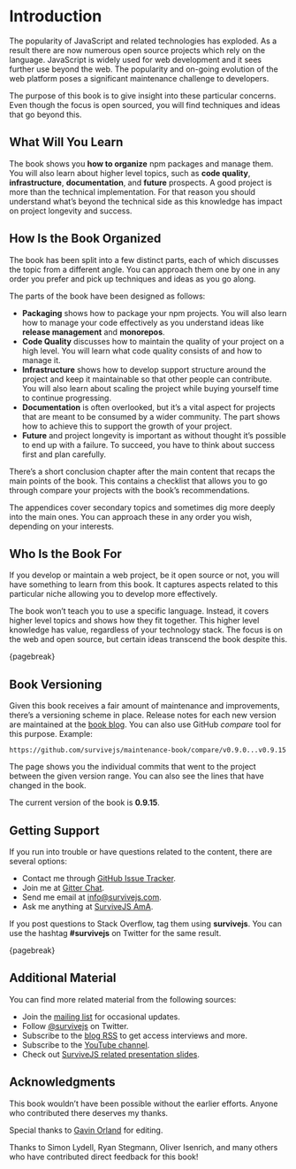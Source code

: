 # Introduction

The popularity of JavaScript and related technologies has exploded. As a result there are now numerous open source projects which rely on the language. JavaScript is widely used for web development and it sees further use beyond the web. The popularity and on-going evolution of the web platform poses a significant maintenance challenge to developers.

The purpose of this book is to give insight into these particular concerns. Even though the focus is open sourced, you will find techniques and ideas that go beyond this.

## What Will You Learn

The book shows you **how to organize** npm packages and manage them. You will also learn about higher level topics, such as **code quality**, **infrastructure**, **documentation**, and **future** prospects. A good project is more than the technical implementation. For that reason you should understand what’s beyond the technical side as this knowledge has impact on project longevity and success.

## How Is the Book Organized

The book has been split into a few distinct parts, each of which discusses the topic from a different angle. You can approach them one by one in any order you prefer and pick up techniques and ideas as you go along.

The parts of the book have been designed as follows:

- **Packaging** shows how to package your npm projects. You will also learn how to manage your code effectively as you understand ideas like **release management** and **monorepos**.
- **Code Quality** discusses how to maintain the quality of your project on a high level. You will learn what code quality consists of and how to manage it.
- **Infrastructure** shows how to develop support structure around the project and keep it maintainable so that other people can contribute. You will also learn about scaling the project while buying yourself time to continue progressing.
- **Documentation** is often overlooked, but it’s a vital aspect for projects that are meant to be consumed by a wider community. The part shows how to achieve this to support the growth of your project.
- **Future** and project longevity is important as without thought it’s possible to end up with a failure. To succeed, you have to think about success first and plan carefully.

There’s a short conclusion chapter after the main content that recaps the main points of the book. This contains a checklist that allows you to go through compare your projects with the book’s recommendations.

The appendices cover secondary topics and sometimes dig more deeply into the main ones. You can approach these in any order you wish, depending on your interests.

## Who Is the Book For

If you develop or maintain a web project, be it open source or not, you will have something to learn from this book. It captures aspects related to this particular niche allowing you to develop more effectively.

The book won’t teach you to use a specific language. Instead, it covers higher level topics and shows how they fit together. This higher level knowledge has value, regardless of your technology stack. The focus is on the web and open source, but certain ideas transcend the book despite this.

{pagebreak}

## Book Versioning

Given this book receives a fair amount of maintenance and improvements, there’s a versioning scheme in place. Release notes for each new version are maintained at the [book blog](https://survivejs.com/blog/). You can also use GitHub _compare_ tool for this purpose. Example:

```
https://github.com/survivejs/maintenance-book/compare/v0.9.0...v0.9.15
```

The page shows you the individual commits that went to the project between the given version range. You can also see the lines that have changed in the book.

The current version of the book is **0.9.15**.

## Getting Support

If you run into trouble or have questions related to the content, there are several options:

- Contact me through [GitHub Issue Tracker](https://github.com/survivejs/maintenance-book/issues).
- Join me at [Gitter Chat](https://gitter.im/survivejs/maintenance).
- Send me email at [info@survivejs.com](mailto:info@survivejs.com).
- Ask me anything at [SurviveJS AmA](https://github.com/survivejs/ama/issues).

If you post questions to Stack Overflow, tag them using **survivejs**. You can use the hashtag **#survivejs** on Twitter for the same result.

{pagebreak}

## Additional Material

You can find more related material from the following sources:

- Join the [mailing list](https://eepurl.com/bth1v5) for occasional updates.
- Follow [@survivejs](https://twitter.com/survivejs) on Twitter.
- Subscribe to the [blog RSS](https://survivejs.com/atom.xml) to get access interviews and more.
- Subscribe to the [YouTube channel](https://www.youtube.com/channel/UCvUR-BJcbrhmRQZEEr4_bnw).
- Check out [SurviveJS related presentation slides](https://presentations.survivejs.com/).

## Acknowledgments

This book wouldn’t have been possible without the earlier efforts. Anyone who contributed there deserves my thanks.

Special thanks to [Gavin Orland](https://github.com/gavinorland) for editing.

Thanks to Simon Lydell, Ryan Stegmann, Oliver Isenrich, and many others who have contributed direct feedback for this book!
